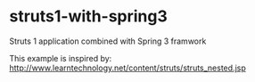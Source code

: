 struts1-with-spring3
====================

Struts 1 application combined with Spring 3 framwork

This example is inspired by: http://www.learntechnology.net/content/struts/struts_nested.jsp